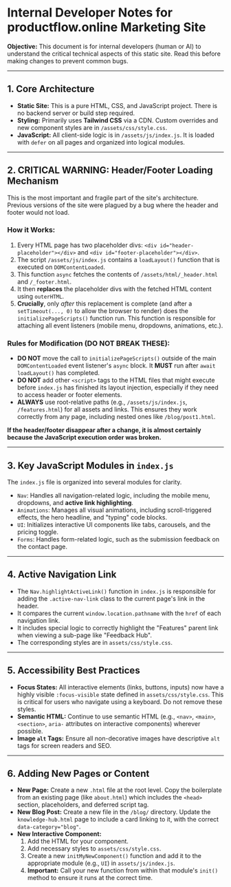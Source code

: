 # Internal Developer Notes for productflow.online Marketing Site

**Objective:** This document is for internal developers (human or AI) to understand the critical technical aspects of this static site. Read this before making changes to prevent common bugs.

---

## 1. Core Architecture

- **Static Site:** This is a pure HTML, CSS, and JavaScript project. There is no backend server or build step required.
- **Styling:** Primarily uses **Tailwind CSS** via a CDN. Custom overrides and new component styles are in `/assets/css/style.css`.
- **JavaScript:** All client-side logic is in `/assets/js/index.js`. It is loaded with `defer` on all pages and organized into logical modules.

---

## 2. CRITICAL WARNING: Header/Footer Loading Mechanism

This is the most important and fragile part of the site's architecture. Previous versions of the site were plagued by a bug where the header and footer would not load.

### How it Works:

1.  Every HTML page has two placeholder divs: `<div id="header-placeholder"></div>` and `<div id="footer-placeholder"></div>`.
2.  The script `/assets/js/index.js` contains a `loadLayout()` function that is executed on `DOMContentLoaded`.
3.  This function `async` fetches the contents of `/assets/html/_header.html` and `/_footer.html`.
4.  It then **replaces** the placeholder divs with the fetched HTML content using `outerHTML`.
5.  **Crucially**, only *after* this replacement is complete (and after a `setTimeout(..., 0)` to allow the browser to render) does the `initializePageScripts()` function run. This function is responsible for attaching all event listeners (mobile menu, dropdowns, animations, etc.).

### **Rules for Modification (DO NOT BREAK THESE):**

-   **DO NOT** move the call to `initializePageScripts()` outside of the main `DOMContentLoaded` event listener's `async` block. It **MUST** run after `await loadLayout()` has completed.
-   **DO NOT** add other `<script>` tags to the HTML files that might execute before `index.js` has finished its layout injection, especially if they need to access header or footer elements.
-   **ALWAYS** use root-relative paths (e.g., `/assets/js/index.js`, `/features.html`) for all assets and links. This ensures they work correctly from any page, including nested ones like `/blog/post1.html`.

**If the header/footer disappear after a change, it is almost certainly because the JavaScript execution order was broken.**

---

## 3. Key JavaScript Modules in `index.js`

The `index.js` file is organized into several modules for clarity.

-   `Nav`: Handles all navigation-related logic, including the mobile menu, dropdowns, and **active link highlighting**.
-   `Animations`: Manages all visual animations, including scroll-triggered effects, the hero headline, and "typing" code blocks.
-   `UI`: Initializes interactive UI components like tabs, carousels, and the pricing toggle.
-   `Forms`: Handles form-related logic, such as the submission feedback on the contact page.

---

## 4. Active Navigation Link

-   The `Nav.highlightActiveLink()` function in `index.js` is responsible for adding the `.active-nav-link` class to the current page's link in the header.
-   It compares the current `window.location.pathname` with the `href` of each navigation link.
-   It includes special logic to correctly highlight the "Features" parent link when viewing a sub-page like "Feedback Hub".
-   The corresponding styles are in `assets/css/style.css`.

---

## 5. Accessibility Best Practices

-   **Focus States:** All interactive elements (links, buttons, inputs) now have a highly visible `:focus-visible` state defined in `assets/css/style.css`. This is critical for users who navigate using a keyboard. Do not remove these styles.
-   **Semantic HTML:** Continue to use semantic HTML (e.g., `<nav>`, `<main>`, `<section>`, `aria-` attributes on interactive components) wherever possible.
-   **Image `alt` Tags:** Ensure all non-decorative images have descriptive `alt` tags for screen readers and SEO.

---

## 6. Adding New Pages or Content

-   **New Page:** Create a new `.html` file at the root level. Copy the boilerplate from an existing page (like `about.html`) which includes the `<head>` section, placeholders, and deferred script tag.
-   **New Blog Post:** Create a new file in the `/blog/` directory. Update the `knowledge-hub.html` page to include a card linking to it, with the correct `data-category="blog"`.
-   **New Interactive Component:**
    1.  Add the HTML for your component.
    2.  Add necessary styles to `assets/css/style.css`.
    3.  Create a new `initMyNewComponent()` function and add it to the appropriate module (e.g., `UI`) in `assets/js/index.js`.
    4.  **Important:** Call your new function from within that module's `init()` method to ensure it runs at the correct time.
